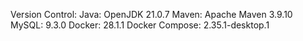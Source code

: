 Version Control:
Java: OpenJDK 21.0.7
Maven: Apache Maven 3.9.10
MySQL: 9.3.0
Docker: 28.1.1
Docker Compose: 2.35.1-desktop.1
